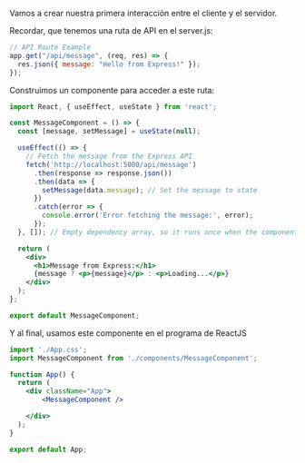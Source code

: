 
Vamos a crear nuestra primera interacción entre el cliente y el servidor.

Recordar, que tenemos una ruta de API en el server.js:

```javascript
// API Route Example
app.get("/api/message", (req, res) => {
  res.json({ message: "Hello from Express!" });
});
```

Construimos un componente para acceder a este ruta:
```jsx
import React, { useEffect, useState } from 'react';

const MessageComponent = () => {
  const [message, setMessage] = useState(null);

  useEffect(() => {
    // Fetch the message from the Express API
    fetch('http://localhost:5000/api/message')
      .then(response => response.json())
      .then(data => {
        setMessage(data.message); // Set the message to state
      })
      .catch(error => {
        console.error('Error fetching the message:', error);
      });
  }, []); // Empty dependency array, so it runs once when the component mounts

  return (
    <div>
      <h1>Message from Express:</h1>
      {message ? <p>{message}</p> : <p>Loading...</p>}
    </div>
  );
};

export default MessageComponent;
```

Y al final, usamos este componente en el programa de ReactJS


```jsx
import './App.css';
import MessageComponent from './components/MessageComponent';

function App() {
  return (
    <div className="App">
        <MessageComponent />

    </div>
  );
}

export default App;


```